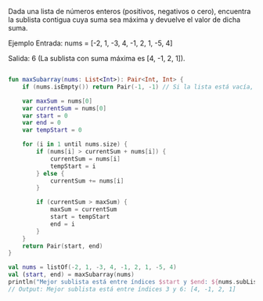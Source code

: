 Dada una lista de números enteros (positivos, negativos o cero), encuentra la sublista contigua cuya suma sea máxima y devuelve el valor de dicha suma.

Ejemplo
Entrada:
nums = [-2, 1, -3, 4, -1, 2, 1, -5, 4]

Salida:
6
(La sublista con suma máxima es [4, -1, 2, 1]).

```kotlin

fun maxSubarray(nums: List<Int>): Pair<Int, Int> {
    if (nums.isEmpty()) return Pair(-1, -1) // Si la lista está vacía, no hay sublista válida

    var maxSum = nums[0]   
    var currentSum = nums[0] 
    var start = 0 
    var end = 0 
    var tempStart = 0  

    for (i in 1 until nums.size) {
        if (nums[i] > currentSum + nums[i]) {
            currentSum = nums[i]
            tempStart = i
        } else {
            currentSum += nums[i]
        }

        if (currentSum > maxSum) {
            maxSum = currentSum
            start = tempStart
            end = i
        }
    }
    return Pair(start, end)
}

val nums = listOf(-2, 1, -3, 4, -1, 2, 1, -5, 4)
val (start, end) = maxSubarray(nums)
println("Mejor sublista está entre índices $start y $end: ${nums.subList(start, end + 1)}") 
// Output: Mejor sublista está entre índices 3 y 6: [4, -1, 2, 1]
